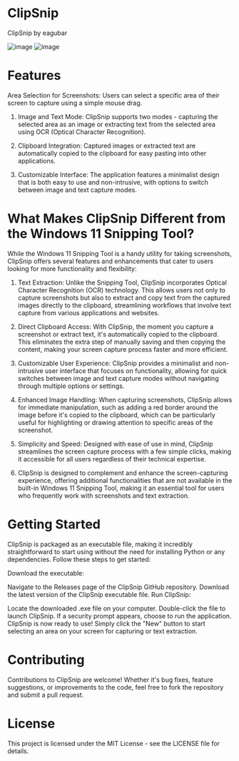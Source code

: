 # ClipSnip
ClipSnip by eagubar

![image](https://github.com/eagubar/ClipSnip/assets/41457204/79d2b58f-f283-40d3-81dc-e195630d7418) ![image](https://github.com/eagubar/ClipSnip/assets/41457204/f46e0c87-d1d5-48d8-8c30-b7cf783a1590)

# Features
Area Selection for Screenshots: Users can select a specific area of their screen to capture using a simple mouse drag.

1. Image and Text Mode: ClipSnip supports two modes - capturing the selected area as an image or extracting text from the selected area using OCR (Optical Character Recognition).

2. Clipboard Integration: Captured images or extracted text are automatically copied to the clipboard for easy pasting into other applications.

3. Customizable Interface: The application features a minimalist design that is both easy to use and non-intrusive, with options to switch between image and text capture modes.

# What Makes ClipSnip Different from the Windows 11 Snipping Tool?
While the Windows 11 Snipping Tool is a handy utility for taking screenshots, ClipSnip offers several features and enhancements that cater to users looking for more functionality and flexibility:

1. Text Extraction: Unlike the Snipping Tool, ClipSnip incorporates Optical Character Recognition (OCR) technology. This allows users not only to capture screenshots but also to extract and copy text from the captured images directly to the clipboard, streamlining workflows that involve text capture from various applications and websites.

2. Direct Clipboard Access: With ClipSnip, the moment you capture a screenshot or extract text, it's automatically copied to the clipboard. This eliminates the extra step of manually saving and then copying the content, making your screen capture process faster and more efficient.

3. Customizable User Experience: ClipSnip provides a minimalist and non-intrusive user interface that focuses on functionality, allowing for quick switches between image and text capture modes without navigating through multiple options or settings.

4. Enhanced Image Handling: When capturing screenshots, ClipSnip allows for immediate manipulation, such as adding a red border around the image before it's copied to the clipboard, which can be particularly useful for highlighting or drawing attention to specific areas of the screenshot.

5. Simplicity and Speed: Designed with ease of use in mind, ClipSnip streamlines the screen capture process with a few simple clicks, making it accessible for all users regardless of their technical expertise.

6. ClipSnip is designed to complement and enhance the screen-capturing experience, offering additional functionalities that are not available in the built-in Windows 11 Snipping Tool, making it an essential tool for users who frequently work with screenshots and text extraction.


# Getting Started
ClipSnip is packaged as an executable file, making it incredibly straightforward to start using without the need for installing Python or any dependencies. Follow these steps to get started:

Download the executable:

Navigate to the Releases page of the ClipSnip GitHub repository.
Download the latest version of the ClipSnip executable file.
Run ClipSnip:

Locate the downloaded .exe file on your computer.
Double-click the file to launch ClipSnip. If a security prompt appears, choose to run the application.
ClipSnip is now ready to use! Simply click the "New" button to start selecting an area on your screen for capturing or text extraction.

# Contributing
Contributions to ClipSnip are welcome! Whether it's bug fixes, feature suggestions, or improvements to the code, feel free to fork the repository and submit a pull request.

# License
This project is licensed under the MIT License - see the LICENSE file for details.

